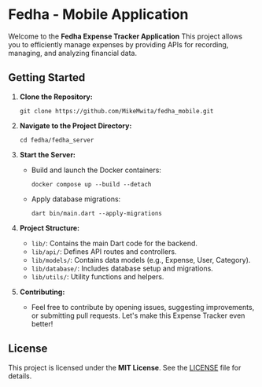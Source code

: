 
# Fedha - Mobile Application

Welcome to the **Fedha Expense Tracker Application**  This project allows you to efficiently manage expenses by providing APIs for recording, managing, and analyzing financial data.

## Getting Started

1. **Clone the Repository:**
   ```
   git clone https://github.com/MikeMwita/fedha_mobile.git
   ```

2. **Navigate to the Project Directory:**
   ```
   cd fedha/fedha_server
   ```

3. **Start the Server:**
   - Build and launch the Docker containers:
     ```
     docker compose up --build --detach
     ```
   - Apply database migrations:
     ```
     dart bin/main.dart --apply-migrations
     ```


5. **Project Structure:**
   - `lib/`: Contains the main Dart code for the backend.
   - `lib/api/`: Defines API routes and controllers.
   - `lib/models/`: Contains data models (e.g., Expense, User, Category).
   - `lib/database/`: Includes database setup and migrations.
   - `lib/utils/`: Utility functions and helpers.




9. **Contributing:**
   - Feel free to contribute by opening issues, suggesting improvements, or submitting pull requests. Let's make this Expense Tracker even better!

## License

This project is licensed under the **MIT License**. See the [LICENSE](LICENSE) file for details.


